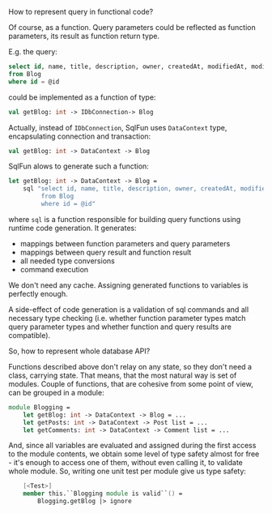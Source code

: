 How to represent query in functional code?

Of course, as a function. Query parameters could be reflected as function parameters, its result as function return type. 

E.g. the query:
```sql
select id, name, title, description, owner, createdAt, modifiedAt, modifiedBy 
from Blog 
where id = @id
```
could be implemented as a function of type:
```fsharp 
val getBlog: int -> IDbConnection-> Blog
```
Actually, instead of `IDbConnection`, SqlFun uses `DataContext` type, encapsulating connection and transaction:
```fsharp 
val getBlog: int -> DataContext -> Blog
```
SqlFun alows to generate such a function:
```fsharp 
let getBlog: int -> DataContext -> Blog = 
    sql "select id, name, title, description, owner, createdAt, modifiedAt, modifiedBy 
         from Blog 
         where id = @id"
```
where `sql` is a function responsible for building query functions using runtime code generation.
It generates:
* mappings between function parameters and query parameters
* mappings between query result and function result
* all needed type conversions
* command execution

We don't need any cache. Assigning generated functions to variables is perfectly enough.

A side-effect of code generation is a validation of sql commands and all necessary type checking (i.e. whether function parameter types match query parameter types and whether function and query results are compatible).

So, how to represent whole database API?

Functions described above don't relay on any state, so they don't need a class, carrying state.
That means, that the most natural way is set of modules. Couple of functions, that are cohesive from some point of view, can be grouped in a module:
```fsharp 
module Blogging =     
    let getBlog: int -> DataContext -> Blog = ...
    let getPosts: int -> DataContext -> Post list = ...
    let getComments: int -> DataContext -> Comment list = ...
```

And, since all variables are evaluated and assigned during the first access to the module contents, we obtain some level of type safety almost for free - it's enough to access one of them, without even calling it, to validate whole module.
So, writing one unit test per module give us type safety:

```fsharp
    [<Test>]
    member this.``Blogging module is valid``() = 
        Blogging.getBlog |> ignore
```
